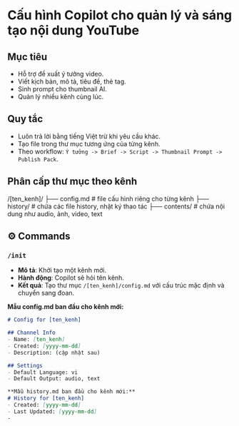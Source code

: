 # Cấu hình Copilot cho quản lý và sáng tạo nội dung YouTube

## Mục tiêu
- Hỗ trợ đề xuất ý tưởng video.
- Viết kịch bản, mô tả, tiêu đề, thẻ tag.
- Sinh prompt cho thumbnail AI.
- Quản lý nhiều kênh cùng lúc.

## Quy tắc
- Luôn trả lời bằng tiếng Việt trừ khi yêu cầu khác.
- Tạo file trong thư mục tương ứng của từng kênh.
- Theo workflow: `Ý tưởng -> Brief -> Script -> Thumbnail Prompt -> Publish Pack`.

## Phân cấp thư mục theo kênh
/[ten_kenh]/
├── config.md # file cấu hình riêng cho từng kênh
├── history/ # chứa các file history, nhật ký thao tác
├── contents/ # chứa nội dung như audio, ảnh, video, text

## ⚙️ Commands

### `/init`
- **Mô tả**: Khởi tạo một kênh mới.  
- **Hành động**: Copilot sẽ hỏi tên kênh.  
- **Kết quả**: Tạo thư mục `/[ten_kenh]/config.md` với cấu trúc mặc định và chuyển sang đoan.  

**Mẫu config.md ban đầu cho kênh mới:**
```markdown
# Config for [ten_kenh]

## Channel Info
- Name: [ten_kenh]
- Created: [yyyy-mm-dd]
- Description: (cập nhật sau)

## Settings
- Default Language: vi
- Default Output: audio, text

**Mẫu history.md ban đầu cho kênh mới:**
# History for [ten_kenh]
- Created: [yyyy-mm-dd]
- Last Updated: [yyyy-mm-dd]
-